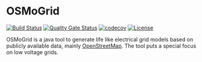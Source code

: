 # OSMoGrid
[![Build Status](https://simona.ie3.e-technik.tu-dortmund.de/ci/buildStatus/icon?job=ie3-institute%2FOSMoGrid%2Fdev)](https://simona.ie3.e-technik.tu-dortmund.de/ci/job/ie3-institute/job/OSMoGrid/job/dev/)
[![Quality Gate Status](https://simona.ie3.e-technik.tu-dortmund.de/sonar/api/project_badges/measure?project=edu.ie3%3AOSMoGrid&metric=alert_status)](https://simona.ie3.e-technik.tu-dortmund.de/sonar/dashboard?id=edu.ie3%3AOSMoGrid)
[![codecov](https://codecov.io/gh/ie3-institute/OSMoGrid/branch/master/graph/badge.svg?token=ROQRQZMCSF)](https://codecov.io/gh/ie3-institute/OSMoGrid)
[![License](https://img.shields.io/github/license/ie3-institute/osmogrid)](https://github.com/ie3-institute/osmogrid/blob/master/LICENSE)

OSMoGrid is a java tool to generate life like electrical grid models based on publicly available data, mainly [OpenStreetMap](https://www.openstreetmap.org/).
The tool puts a special focus on low voltage grids.
